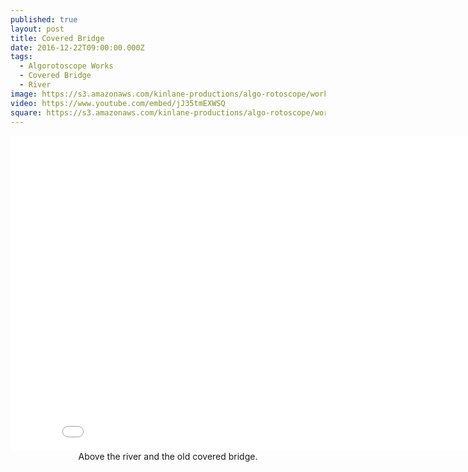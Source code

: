 ```yaml
---
published: true
layout: post
title: Covered Bridge
date: 2016-12-22T09:00:00.000Z
tags:
  - Algorotoscope Works
  - Covered Bridge
  - River
image: https://s3.amazonaws.com/kinlane-productions/algo-rotoscope/working/covered-bridge.png
video: https://www.youtube.com/embed/jJ35tmEXWSQ
square: https://s3.amazonaws.com/kinlane-productions/algo-rotoscope/working/covered-bridge-square.png
---
```

<center><iframe width="853" height="505" src="{{ page.video }}" frameborder="0" allowfullscreen></iframe></center>
<center>Above the river and the old covered bridge.</center>

